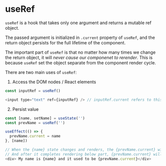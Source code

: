 # useRef

```useRef``` is a hook that takes only one argument and returns a mutable ref object.

The passed argument is initialized in ```.current``` property of ```useRef```, and the return object persists 
for the full lifetime of the component. 

The important part of ```useRef``` is that no matter how many times we change the return object, it will <em>never 
cause our componenet to rerender</em>. This is because ```useRef``` set the object separate from the component render
cycle. 

There are two main uses of ```useRef```:
1. Access the DOM nodes / React elements
```javascript
const inputRef = useRef()

<input type="text" ref={inputRef} /> // inputRef.current refers to this <input>
```
2. Persist value 
```javascript
const [name, setName] = useState('')
const prevName = useRef('')

useEffect(() => {
  prevName.current = name
}, [name]) 

// When the {name} state changes and renders, the {prevName.current} will still be previous {name} value
// And after it completes rendering below part, {prevName.current} will change to new {name} value by useEffect()
<div> My name is {name} and it used to be {prevName.current}</div> 
```

